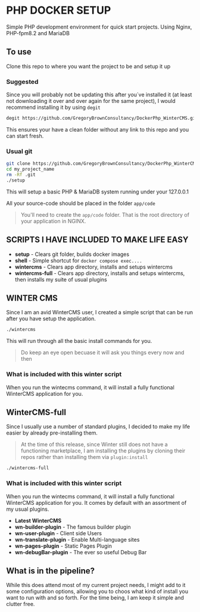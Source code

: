 # PHP DOCKER SETUP

Simple PHP development environment for quick start projects. Using Nginx, PHP-fpm8.2 and MariaDB

## To use

Clone this repo to where you want the project to be and setup it up
### Suggested
Since you will probably not be updating this after you´ve installed it (at least not downloading it over and over again for the same project), I would recommend installing it by using `degit`

```bash
degit https://github.com/GregoryBrownConsultancy/DockerPhp_WinterCMS.git my_project_name
```
This ensures your have a clean folder without any link to this repo and you can start fresh.

### Usual git
```bash
git clone https://github.com/GregoryBrownConsultancy/DockerPhp_WinterCMS.git my_project_name
cd my_project_name
rm -Rf .git
./setup
```

This will setup a basic PHP & MariaDB system running under your 127.0.0.1

All your source-code should be placed in the folder `app/code`

> You'll need to create the `app/code` folder. That is the root directory of your application in NGINX.

## SCRIPTS I HAVE INCLUDED TO MAKE LIFE EASY

- **setup** - Clears git folder, builds docker images
- **shell** - Simple shortcut for `docker compose exec....`
- **wintercms** - Clears app directory, installs and setups wintercms
- **wintercms-full** - Clears app directory, installs and setups wintercms, then installs my suite of usual plugins


## WINTER CMS

Since I am an avid WinterCMS user, I created a simple script that can be run after you have setup the application.
```bash
./wintercms
```

This will run through all the basic install commands for you.

> Do keep an eye open becuase it will ask you things every now and then

### What is included with this winter script

When you run the wintecms command, it will install a fully functional WinterCMS application for you.

## WinterCMS-full
Since I usually use a number of standard plugins, I decided to make my life easier by already pre-installing them.
> At the time of this release, since Winter still does not have a functioning marketplace, I am installing the plugins by cloning their repos rather than installing them via `plugin:install`

```bash
./wintercms-full
```

### What is included with this winter script

When you run the wintecms command, it will install a fully functional WinterCMS application for you. It comes by default with an assortment of my usual plugins.

- **Latest WinterCMS**
- **wn-builder-plugin** - The famous builder plugin
- **wn-user-plugin** - Client side Users 
- **wn-translate-plugin** - Enable Multi-language sites
- **wn-pages-plugin** - Static Pages Plugin
- **wn-debugBar-plugin** - The ever so useful Debug Bar 
 
## What is in the pipeline?
While this does attend most of my current project needs, I might add to it some configuration options, allowing you to choos what kind of install you want to run with and so forth. For the time being, I am keep it simple and clutter free.
